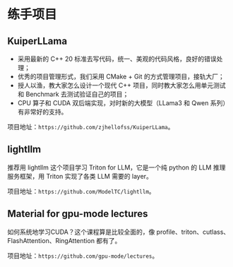 # 练手项目

## KuiperLLama

- 采用最新的 C++ 20 标准去写代码，统一、美观的代码风格，良好的错误处理；
- 优秀的项目管理形式，我们采用 CMake + Git 的方式管理项目，接轨大厂；
- 授人以渔，教大家怎么设计一个现代 C++ 项目，同时教大家怎么用单元测试和 Benchmark 去测试验证自己的项目；
- CPU 算子和 CUDA 双后端实现，对时新的大模型（LLama3 和 Qwen 系列）有非常好的支持。

项目地址：`https://github.com/zjhellofss/KuiperLLama`。

## lightllm

推荐用 lightllm 这个项目学习 Triton for LLM，它是一个纯 python 的 LLM 推理服务框架，用 Triton 实现了各类 LLM 需要的 layer。

项目地址：`https://github.com/ModelTC/lightllm`。

## Material for gpu-mode lectures

如何系统地学习CUDA？这个课程算是比较全面的，像 profile、triton、cutlass、FlashAttention、RingAttention 都有了。

项目地址：`https://github.com/gpu-mode/lectures`。
